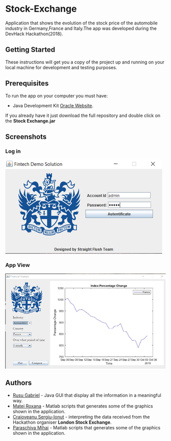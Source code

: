 # Stock-Exchange
  Application that shows the evolution of the stock price of the automobile industry in Germany,France and Italy.The app was developed during the DevHack Hackathon(2018).
 
 ## Getting Started
 These instructions will get you a copy of the project up and running on your local machine for development and testing purposes.

## Prerequisites
To run the app on your computer you must have:
* Java Development Kit [Oracle Website](https://www.oracle.com/technetwork/java/javase/downloads/index.html).

If you already have it just download the full repository and double click on the **Stock Exchange.jar**
 
 ## Screenshots
 ### Log in
 ![login](https://github.com/RusuGabriel/Stock-Exchange/blob/master/Resources/login.png)
 ### App View
 ![appView](https://github.com/RusuGabriel/Stock-Exchange/blob/master/Resources/appView.png)

## Authors
* [Rusu Gabriel](https://github.com/RusuGabriel) - Java GUI that display all the information in a meaningful way. 
* [Matei Roxana](https://github.com/Mrrrazzz) - Matlab scripts that generates some of the graphics shown in the application.
* [Craioveanu Sergiu-Ionut]() - interpreting the data received from the Hackathon organiser **London Stock Exchange**.
* [Paraschiva Mihai]() - Matlab scripts that generates some of the graphics shown in the application.
